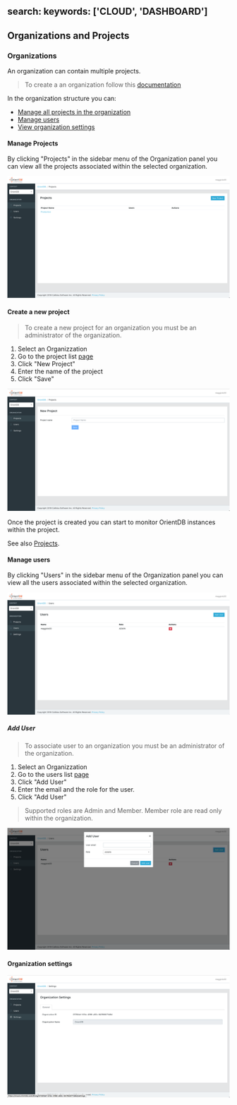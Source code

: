 search:
   keywords: ['CLOUD', 'DASHBOARD']
---

## Organizations and Projects

### Organizations

An organization can contain multiple projects.

> To create a an organization follow this [documentation](Cloud-Account.md#organization-management) 


In the organization structure you can:

- [Manage all projects in the organization](#manage-projects)
- [Manage users](#manage-users)
- [View organization settings](#organization-settings)

#### Manage Projects

By clicking "Projects" in the sidebar menu of the Organization panel you can view all the projects associated within the selected organization.

![OrganizationProjects](../images/cloud/cloud-organization-projects.png)


#### Create a new project

> To create a new project for an organization you must be an administrator of the organization. 

1. Select an Organizzation 
2. Go to the project list [page](#manage-projects)
3. Click "New Project"
4. Enter the name of the project
5. Click "Save"


![OrganizationAddProject](../images/cloud/cloud-organization-addproject.png)

Once the project is created you can start to monitor OrientDB instances within the project.

See also [Projects](Cloud-Projects.md).


#### Manage users

By clicking "Users" in the sidebar menu of the Organization panel you can view all the users associated within the selected organization.

![OrganizationProjects](../images/cloud/cloud-organization-users.png)

##### Add User


> To associate user to an organization you must be an administrator of the organization. 

1. Select an Organizzation 
2. Go to the users list [page](#manage-users)
3. Click "Add User"
4. Enter the email and the role for the user.
5. Click "Add User"

> Supported roles are Admin and Member. Member role are read only within the organization.

![OrganizationProjects](../images/cloud/cloud-organization-adduser.png)


#### Organization settings

![OrganizationProjects](../images/cloud/cloud-organization-settings.png)



